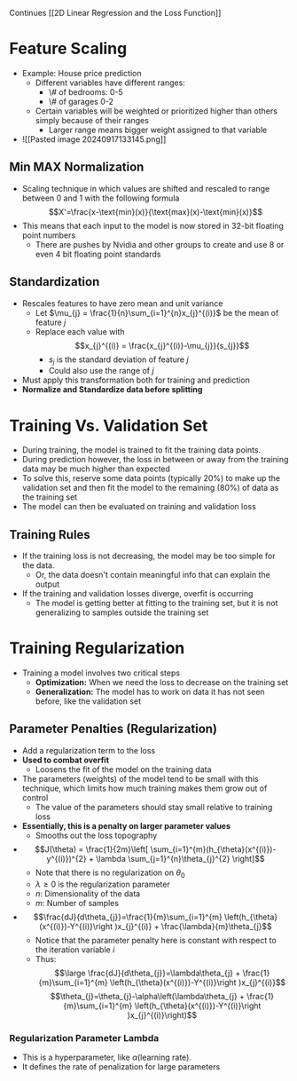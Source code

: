 Continues [[2D Linear Regression and the Loss Function]]
# Feature Scaling
- Example: House price prediction
	- Different variables have different ranges:
		- \\# of bedrooms: 0-5
		- \\# of garages 0-2
	- Certain variables will be weighted or prioritized higher than others simply because of their ranges
		- Larger range means bigger weight assigned to that variable
- ![[Pasted image 20240917133145.png]]
## Min MAX Normalization
- Scaling technique in which values are shifted and rescaled to range between 0 and 1 with the following formula $$X'=\frac{x-\text{min}(x)}{\text{max}(x)-\text{min}(x)}$$
- This means that each input to the model is now stored in 32-bit floating point numbers
	- There are pushes by Nvidia and other groups to create and use 8 or even 4 bit floating point standards
## Standardization
- Rescales features to have zero mean and unit variance
	- Let $\mu_{j} = \frac{1}{n}\sum_{i=1}^{n}x_{j}^{(i)}$ be the mean of feature $j$
	- Replace each value with $$x_{j}^{(i)} = \frac{x_{j}^{(i)}-\mu_{j}}{s_{j}}$$
		- $s_{j}$ is the standard deviation of feature $j$
		- Could also use the range of $j$
- Must apply this transformation both for training and prediction
- **Normalize and Standardize data before splitting**
# Training Vs. Validation Set
- During training, the model is trained to fit the training data points.
- During prediction however, the loss in between or away from the training data may be much higher than expected
- To solve this, reserve some data points (typically 20%) to make up the validation set and then fit the model to the remaining (80%) of data as the training set
- The model can then be evaluated on training and validation loss
## Training Rules
- If the training loss is not decreasing, the model may be too simple for the data.
	- Or, the data doesn't contain meaningful info that can explain the output
- If the training and validation losses diverge, overfit is occurring
	- The model is getting better at fitting to the training set, but it is not generalizing to samples outside the training set
# Training Regularization
- Training a model involves two critical steps
	- **Optimization:** When we need the loss to decrease on the training set
	- **Generalization:** The model has to work on data it has not seen before, like the validation set
## Parameter Penalties (Regularization)
- Add a regularization term to the loss
- **Used to combat overfit**
	- Loosens the fit of the model on the training data
- The parameters (weights) of the model tend to be small with this technique, which limits how much training makes them grow out of control
	- The value of the parameters should stay small relative to training loss
- **Essentially, this is a penalty on larger parameter values**
	- Smooths out the loss topography
- $$J(\theta) = \frac{1}{2m}\left[ \sum_{i=1}^{m}(h_{\theta}(x^{(i)})-y^{(i)})^{2} + \lambda \sum_{j=1}^{n}\theta_{j}^{2} \right]$$
	- Note that there is no regularization on $\theta_{0}$
	- $\lambda \geq 0$ is the regularization parameter
	- $n$: Dimensionality of the data
	- $m:$ Number of samples
- $$\frac{dJ}{d\theta_{j}}=\frac{1}{m}\sum_{i=1}^{m} \left(h_{\theta}(x^{(i)})-Y^{(i)}\right )x_{j}^{(i)} + \frac{\lambda}{m}\theta_{j}$$
	- Notice that the parameter penalty here is constant with respect to the iteration variable $i$
	- Thus:
$$\large \frac{dJ}{d\theta_{j}}=\lambda\theta_{j} + \frac{1}{m}\sum_{i=1}^{m} \left(h_{\theta}(x^{(i)})-Y^{(i)}\right )x_{j}^{(i)}$$
$$\theta_{j}=\theta_{j}-\alpha\left(\lambda\theta_{j} + \frac{1}{m}\sum_{i=1}^{m} \left(h_{\theta}(x^{(i)})-Y^{(i)}\right )x_{j}^{(i)}\right)$$
### Regularization Parameter Lambda
- This is a hyperparameter, like $\alpha$(learning rate).
- It defines the rate of penalization for large parameters
